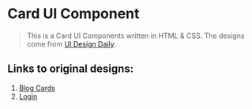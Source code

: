 # Card UI Component

> This is a Card UI Components written in HTML & CSS. The designs come from [UI Design Daily](https://uidesigndaily.com).

## Links to original designs:

1. [Blog Cards](https://uidesigndaily.com/posts/sketch-blog-cards-post-article-thumbnail-day-997)
2. [Login](https://uidesigndaily.com/posts/sketch-login-log-in-authentication-features-day-1022)